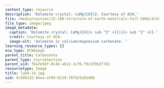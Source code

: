 ```yaml
---
content_type: resource
description: 'Dolomite crystal: CaMg(CO3)2. Courtesy of OCW.'
file: /media/courses/12-108-structure-of-earth-materials-fall-2004/4c5881d28eeaaf04611978f925a91d66_lab4-14.jpg
file_type: image/jpeg
image_metadata:
  caption: 'Dolomite crystal: CaMg(CO{{< sub "3" >}}){{< sub "2" >}}.'
  credit: Courtesy of OCW.
  image-alt: 'dolomite is calcium/magnesium carbonate. '
learning_resource_types: []
ocw_type: OCWImage
parent_title: Carbonates
parent_type: CourseSection
parent_uid: f6a7e5bf-0c4d-ab12-1c76-f9cd70b3f7d1
resourcetype: Image
title: lab4-14.jpg
uid: 4c5881d2-8eea-af04-6119-78f925a91d66
---
```

